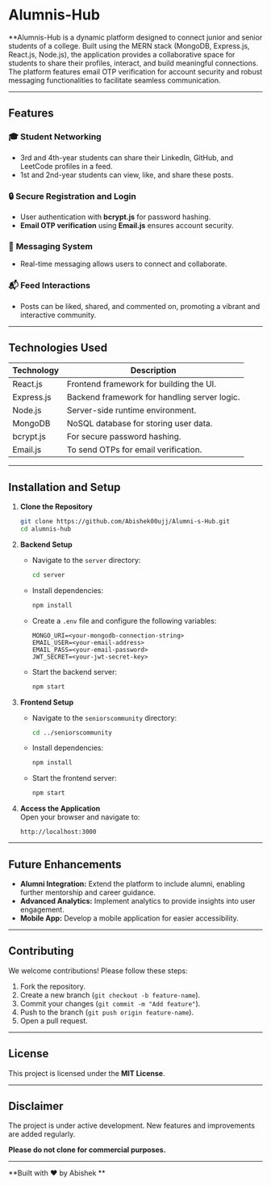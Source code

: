 # Alumnis-Hub

**Alumnis-Hub is a dynamic platform designed to connect junior and senior students of a college. Built using the MERN stack (MongoDB, Express.js, React.js, Node.js), the application provides a collaborative space for students to share their profiles, interact, and build meaningful connections. The platform features email OTP verification for account security and robust messaging functionalities to facilitate seamless communication.

---

## Features

### 🎓 **Student Networking**
- 3rd and 4th-year students can share their LinkedIn, GitHub, and LeetCode profiles in a feed.
- 1st and 2nd-year students can view, like, and share these posts.

### 🔒 **Secure Registration and Login**
- User authentication with **bcrypt.js** for password hashing.
- **Email OTP verification** using **Email.js** ensures account security.

### 💬 **Messaging System**
- Real-time messaging allows users to connect and collaborate.

### 📬 **Feed Interactions**
- Posts can be liked, shared, and commented on, promoting a vibrant and interactive community.

---

## Technologies Used

| Technology      | Description                                    |
|------------------|------------------------------------------------|
| React.js         | Frontend framework for building the UI.       |
| Express.js       | Backend framework for handling server logic.  |
| Node.js          | Server-side runtime environment.              |
| MongoDB          | NoSQL database for storing user data.         |
| bcrypt.js        | For secure password hashing.                  |
| Email.js         | To send OTPs for email verification.          |

---

## Installation and Setup

1. **Clone the Repository**  
   ```bash
   git clone https://github.com/Abishek00ujj/Alumni-s-Hub.git
   cd alumnis-hub
   ```

2. **Backend Setup**  
   - Navigate to the `server` directory:  
     ```bash
     cd server
     ```
   - Install dependencies:  
     ```bash
     npm install
     ```
   - Create a `.env` file and configure the following variables:
     ```
     MONGO_URI=<your-mongodb-connection-string>
     EMAIL_USER=<your-email-address>
     EMAIL_PASS=<your-email-password>
     JWT_SECRET=<your-jwt-secret-key>
     ```
   - Start the backend server:  
     ```bash
     npm start
     ```

3. **Frontend Setup**  
   - Navigate to the `seniorscommunity` directory:  
     ```bash
     cd ../seniorscommunity
     ```
   - Install dependencies:  
     ```bash
     npm install
     ```
   - Start the frontend server:  
     ```bash
     npm start
     ```

4. **Access the Application**  
   Open your browser and navigate to:  
   ```
   http://localhost:3000
   ```

---

## Future Enhancements

- **Alumni Integration:** Extend the platform to include alumni, enabling further mentorship and career guidance.
- **Advanced Analytics:** Implement analytics to provide insights into user engagement.
- **Mobile App:** Develop a mobile application for easier accessibility.

---

## Contributing

We welcome contributions! Please follow these steps:  

1. Fork the repository.  
2. Create a new branch (`git checkout -b feature-name`).  
3. Commit your changes (`git commit -m "Add feature"`).  
4. Push to the branch (`git push origin feature-name`).  
5. Open a pull request.

---

## License

This project is licensed under the **MIT License**.

---

## Disclaimer

The project is under active development. New features and improvements are added regularly. 

**Please do not clone for commercial purposes.**  

---

**Built with ❤️ by Abishek **

